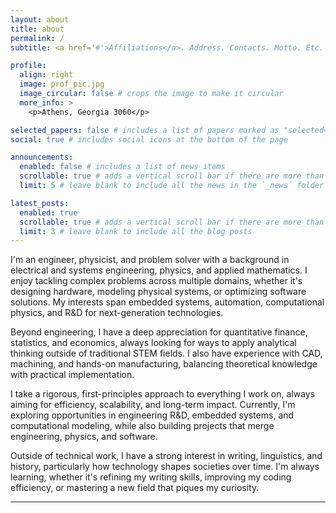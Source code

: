 ```yaml
---
layout: about
title: about
permalink: /
subtitle: <a href='#'>Affiliations</a>. Address. Contacts. Motto. Etc.

profile:
  align: right
  image: prof_pic.jpg
  image_circular: false # crops the image to make it circular
  more_info: >
    <p>Athens, Georgia 3060</p>

selected_papers: false # includes a list of papers marked as "selected={true}"
social: true # includes social icons at the bottom of the page

announcements:
  enabled: false # includes a list of news items
  scrollable: true # adds a vertical scroll bar if there are more than 3 news items
  limit: 5 # leave blank to include all the news in the `_news` folder

latest_posts:
  enabled: true
  scrollable: true # adds a vertical scroll bar if there are more than 3 new posts items
  limit: 3 # leave blank to include all the blog posts
---
```


I'm an engineer, physicist, and problem solver with a background in electrical and systems engineering, physics, and applied mathematics. I enjoy tackling complex problems across multiple domains, whether it's designing hardware, modeling physical systems, or optimizing software solutions. My interests span embedded systems, automation, computational physics, and R&D for next-generation technologies.

Beyond engineering, I have a deep appreciation for quantitative finance, statistics, and economics, always looking for ways to apply analytical thinking outside of traditional STEM fields. I also have experience with CAD, machining, and hands-on manufacturing, balancing theoretical knowledge with practical implementation.

I take a rigorous, first-principles approach to everything I work on, always aiming for efficiency, scalability, and long-term impact. Currently, I'm exploring opportunities in engineering R&D, embedded systems, and computational modeling, while also building projects that merge engineering, physics, and software.

Outside of technical work, I have a strong interest in writing, linguistics, and history, particularly how technology shapes societies over time. I'm always learning, whether it's refining my writing skills, improving my coding efficiency, or mastering a new field that piques my curiosity.




---
